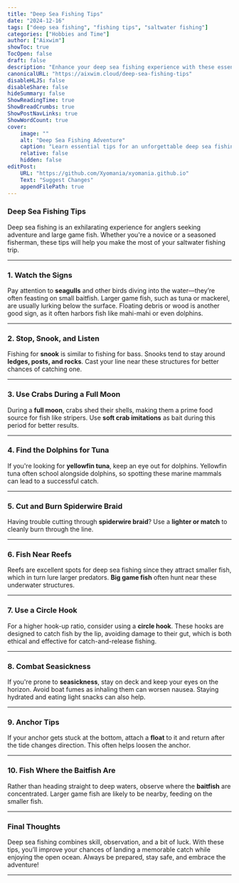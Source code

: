 ```yaml
---
title: "Deep Sea Fishing Tips"
date: "2024-12-16"
tags: ["deep sea fishing", "fishing tips", "saltwater fishing"]
categories: ["Hobbies and Time"]
author: ["Aixwim"]
showToc: true
TocOpen: false
draft: false
description: "Enhance your deep sea fishing experience with these essential tips for a successful and enjoyable adventure."
canonicalURL: "https://aixwim.cloud/deep-sea-fishing-tips"
disableHLJS: false
disableShare: false
hideSummary: false
ShowReadingTime: true
ShowBreadCrumbs: true
ShowPostNavLinks: true
ShowWordCount: true
cover:
    image: ""
    alt: "Deep Sea Fishing Adventure"
    caption: "Learn essential tips for an unforgettable deep sea fishing trip."
    relative: false
    hidden: false
editPost:
    URL: "https://github.com/Xyomania/xyomania.github.io"
    Text: "Suggest Changes"
    appendFilePath: true
---
```


### Deep Sea Fishing Tips

Deep sea fishing is an exhilarating experience for anglers seeking adventure and large game fish. Whether you're a novice or a seasoned fisherman, these tips will help you make the most of your saltwater fishing trip.

---

### 1. Watch the Signs

Pay attention to **seagulls** and other birds diving into the water—they’re often feasting on small baitfish. Larger game fish, such as tuna or mackerel, are usually lurking below the surface. Floating debris or wood is another good sign, as it often harbors fish like mahi-mahi or even dolphins.

---

### 2. Stop, Snook, and Listen

Fishing for **snook** is similar to fishing for bass. Snooks tend to stay around **ledges, posts, and rocks**. Cast your line near these structures for better chances of catching one.

---

### 3. Use Crabs During a Full Moon

During a **full moon**, crabs shed their shells, making them a prime food source for fish like stripers. Use **soft crab imitations** as bait during this period for better results.

---

### 4. Find the Dolphins for Tuna

If you're looking for **yellowfin tuna**, keep an eye out for dolphins. Yellowfin tuna often school alongside dolphins, so spotting these marine mammals can lead to a successful catch.

---

### 5. Cut and Burn Spiderwire Braid

Having trouble cutting through **spiderwire braid**? Use a **lighter or match** to cleanly burn through the line.

---

### 6. Fish Near Reefs

Reefs are excellent spots for deep sea fishing since they attract smaller fish, which in turn lure larger predators. **Big game fish** often hunt near these underwater structures.

---

### 7. Use a Circle Hook

For a higher hook-up ratio, consider using a **circle hook**. These hooks are designed to catch fish by the lip, avoiding damage to their gut, which is both ethical and effective for catch-and-release fishing.

---

### 8. Combat Seasickness

If you're prone to **seasickness**, stay on deck and keep your eyes on the horizon. Avoid boat fumes as inhaling them can worsen nausea. Staying hydrated and eating light snacks can also help.

---

### 9. Anchor Tips

If your anchor gets stuck at the bottom, attach a **float** to it and return after the tide changes direction. This often helps loosen the anchor.

---

### 10. Fish Where the Baitfish Are

Rather than heading straight to deep waters, observe where the **baitfish** are concentrated. Larger game fish are likely to be nearby, feeding on the smaller fish.

---

### Final Thoughts

Deep sea fishing combines skill, observation, and a bit of luck. With these tips, you’ll improve your chances of landing a memorable catch while enjoying the open ocean. Always be prepared, stay safe, and embrace the adventure!

---
